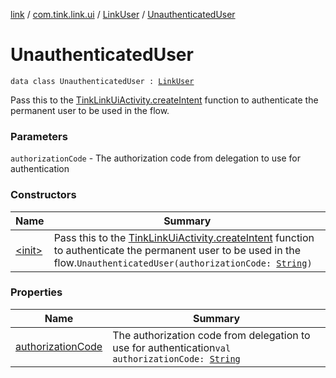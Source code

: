 [link](../../../index.md) / [com.tink.link.ui](../../index.md) / [LinkUser](../index.md) / [UnauthenticatedUser](./index.md)

# UnauthenticatedUser

`data class UnauthenticatedUser : `[`LinkUser`](../index.md)

Pass this to the [TinkLinkUiActivity.createIntent](../../-tink-link-ui-activity/create-intent.md) function to authenticate the permanent user
to be used in the flow.

### Parameters

`authorizationCode` - The authorization code from delegation to use for authentication

### Constructors

| Name | Summary |
|---|---|
| [&lt;init&gt;](-init-.md) | Pass this to the [TinkLinkUiActivity.createIntent](../../-tink-link-ui-activity/create-intent.md) function to authenticate the permanent user to be used in the flow.`UnauthenticatedUser(authorizationCode: `[`String`](https://kotlinlang.org/api/latest/jvm/stdlib/kotlin/-string/index.html)`)` |

### Properties

| Name | Summary |
|---|---|
| [authorizationCode](authorization-code.md) | The authorization code from delegation to use for authentication`val authorizationCode: `[`String`](https://kotlinlang.org/api/latest/jvm/stdlib/kotlin/-string/index.html) |
